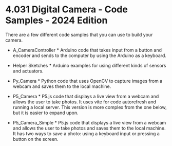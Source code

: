 # 4.031 Digital Camera - Code Samples - 2024 Edition

There are a few different code samples that you can use to build your camera. 

* A_CameraController *
Arduino code that takes input from a button and encoder and sends to the computer by using the Arduino as a keyboard. 

* Helper Sketches *
Arduino examples for using different kinds of sensors and actuators.

* Py_Camera *
Python code that uses OpenCV to capture images from a webcam and saves them to the local machine.

* P5_Camera *
P5.js code that displays a live view from a webcam and allows the user to take photos. It uses vite for code autorefresh and running a local server. This version is more complex from the one below, but it is easier to expand upon.

* P5_Camera_Simple *
P5.js code that displays a live view from a webcam and allows the user to take photos and saves them to the local machine. It has two ways to save a photo: using a keyboard input or pressing a button on the screen.